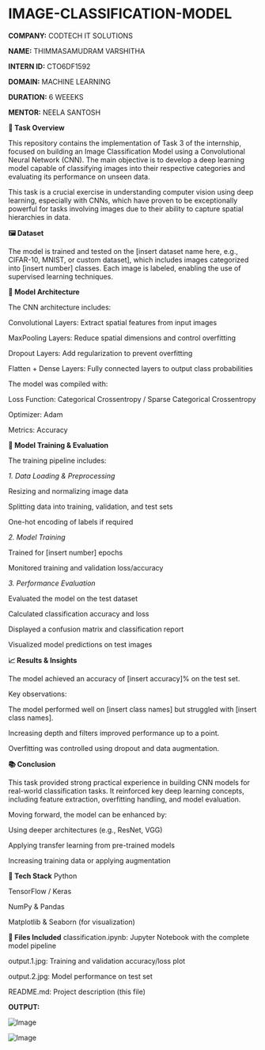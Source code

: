 # IMAGE-CLASSIFICATION-MODEL

**COMPANY:** CODTECH IT SOLUTIONS

**NAME:** THIMMASAMUDRAM VARSHITHA

**INTERN ID:** CTO6DF1592

**DOMAIN:** MACHINE LEARNING

**DURATION:** 6 WEEEKS

**MENTOR:** NEELA SANTOSH

**📝 Task Overview**

This repository contains the implementation of Task 3 of the internship, focused on building an Image Classification Model using a Convolutional Neural Network (CNN). The main objective is to develop a deep learning model capable of classifying images into their respective categories and evaluating its performance on unseen data.

This task is a crucial exercise in understanding computer vision using deep learning, especially with CNNs, which have proven to be exceptionally powerful for tasks involving images due to their ability to capture spatial hierarchies in data.

**🖼️ Dataset**

The model is trained and tested on the [insert dataset name here, e.g., CIFAR-10, MNIST, or custom dataset], which includes images categorized into [insert number] classes. Each image is labeled, enabling the use of supervised learning techniques.

**🧠 Model Architecture**

The CNN architecture includes:

Convolutional Layers: Extract spatial features from input images

MaxPooling Layers: Reduce spatial dimensions and control overfitting

Dropout Layers: Add regularization to prevent overfitting

Flatten + Dense Layers: Fully connected layers to output class probabilities

The model was compiled with:

Loss Function: Categorical Crossentropy / Sparse Categorical Crossentropy

Optimizer: Adam

Metrics: Accuracy

**🔬 Model Training & Evaluation**

The training pipeline includes:

_1. Data Loading & Preprocessing_

Resizing and normalizing image data

Splitting data into training, validation, and test sets

One-hot encoding of labels if required

_2. Model Training_

Trained for [insert number] epochs

Monitored training and validation loss/accuracy

_3. Performance Evaluation_

Evaluated the model on the test dataset

Calculated classification accuracy and loss

Displayed a confusion matrix and classification report

Visualized model predictions on test images

**📈 Results & Insights**

The model achieved an accuracy of [insert accuracy]% on the test set.

Key observations:

The model performed well on [insert class names] but struggled with [insert class names].

Increasing depth and filters improved performance up to a point.

Overfitting was controlled using dropout and data augmentation.

**📚 Conclusion**

This task provided strong practical experience in building CNN models for real-world classification tasks. It reinforced key deep learning concepts, including feature extraction, overfitting handling, and model evaluation.

Moving forward, the model can be enhanced by:

Using deeper architectures (e.g., ResNet, VGG)

Applying transfer learning from pre-trained models

Increasing training data or applying augmentation

**🔧 Tech Stack**
Python

TensorFlow / Keras

NumPy & Pandas

Matplotlib & Seaborn (for visualization)

**📁 Files Included**
classification.ipynb: Jupyter Notebook with the complete model pipeline

output.1.jpg: Training and validation accuracy/loss plot

output.2.jpg: Model performance on test set

README.md: Project description (this file)

**OUTPUT:**

![Image](https://github.com/user-attachments/assets/1261b40b-d6f0-4ecf-b626-a0146cb20a0e)

![Image](https://github.com/user-attachments/assets/a3ce1629-b398-4813-9b2d-b19595527ae0)



